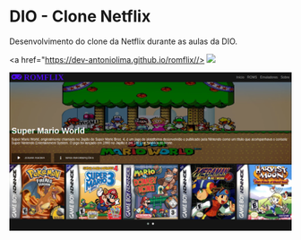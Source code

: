 # DIO - Clone Netflix
Desenvolvimento do clone da Netflix durante as aulas da DIO.

<a href="https://dev-antoniolima.github.io/romflix//>
<img src="https://img.shields.io/badge/-Acesse%20o%20Site-blue">
</a>                                                               

<p align="center">
<img src="/img/romflix.png">
<p>
